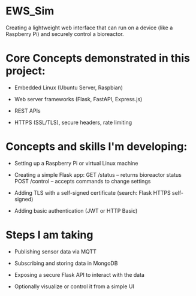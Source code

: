 # EWS_Sim
Creating a lightweight web interface that can run on a device (like a Raspberry Pi) and securely control a bioreactor.

# Core Concepts demonstrated in this project:
- Embedded Linux (Ubuntu Server, Raspbian)

- Web server frameworks (Flask, FastAPI, Express.js)

- REST APIs

- HTTPS (SSL/TLS), secure headers, rate limiting

# Concepts and skills I'm developing:
- Setting up a Raspberry Pi or virtual Linux machine

- Creating a simple Flask app:
  GET /status – returns bioreactor status
  POST /control – accepts commands to change settings

- Adding TLS with a self-signed certificate (search: Flask HTTPS self-signed)

- Adding basic authentication (JWT or HTTP Basic)

# Steps I am taking
- Publishing sensor data via MQTT

- Subscribing and storing data in MongoDB

- Exposing a secure Flask API to interact with the data

- Optionally visualize or control it from a simple UI
